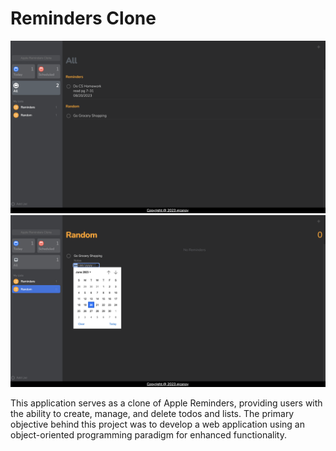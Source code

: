 # Reminders Clone


![screenshot of my reminders clone](homepage.png)
![screenshot of creating todo](creatingtodo.png)

This application serves as a clone of Apple Reminders, providing users with the ability to create, manage, and delete todos and lists. 
The primary objective behind this project was to develop a web application using an object-oriented programming paradigm for enhanced functionality.


